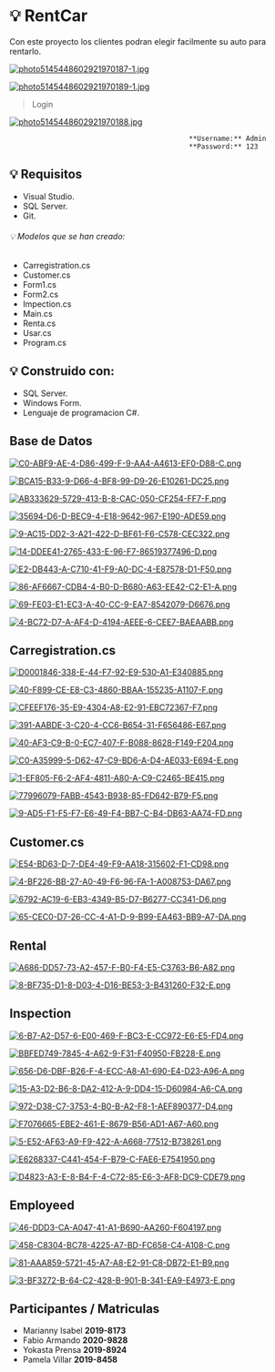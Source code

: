 # :bulb: RentCar
Con este proyecto los clientes podran elegir facilmente su auto para rentarlo.

[![photo5145448602921970187-1.jpg](https://i.postimg.cc/D0frfYD9/photo5145448602921970187-1.jpg)](https://postimg.cc/S252DVmd)

[![photo5145448602921970189-1.jpg](https://i.postimg.cc/x8dmVNNY/photo5145448602921970189-1.jpg)](https://postimg.cc/mz0kQDS6)

> Login

[![photo5145448602921970188.jpg](https://i.postimg.cc/SxKzXMgM/photo5145448602921970188.jpg)](https://postimg.cc/tYLgwYQq)

                                                **Username:** Admin
                                                **Password:** 123


## :bulb: Requisitos
- Visual Studio.
- SQL Server.
- Git.

###### :bulb: Modelos que se han creado:
- Carregistration.cs
- Customer.cs
- Form1.cs
- Form2.cs
- Impection.cs
- Main.cs
- Renta.cs
- Usar.cs
- Program.cs

## :bulb: Construido con:
- SQL Server.
- Windows Form.
- Lenguaje de programacion C#.

## Base de Datos 

[![C0-ABF9-AE-4-D86-499-F-9-AA4-A4613-EF0-D88-C.png](https://i.postimg.cc/gk2WMqF0/C0-ABF9-AE-4-D86-499-F-9-AA4-A4613-EF0-D88-C.png)](https://postimg.cc/jCmm2fjV)

[![BCA15-B33-9-D66-4-BF8-99-D9-26-E10261-DC25.png](https://i.postimg.cc/59m7khbB/BCA15-B33-9-D66-4-BF8-99-D9-26-E10261-DC25.png)](https://postimg.cc/mhtyP6ck)

[![AB333629-5729-413-B-8-CAC-050-CF254-FF7-F.png](https://i.postimg.cc/hjsLpqTh/AB333629-5729-413-B-8-CAC-050-CF254-FF7-F.png)](https://postimg.cc/ZB9v52fh)

[![35694-D6-D-BEC9-4-E18-9642-967-E190-ADE59.png](https://i.postimg.cc/RhGg6HXs/35694-D6-D-BEC9-4-E18-9642-967-E190-ADE59.png)](https://postimg.cc/JHDNSGwZ)

[![9-AC15-DD2-3-A21-422-D-BF61-F6-C578-CEC322.png](https://i.postimg.cc/C566r8kZ/9-AC15-DD2-3-A21-422-D-BF61-F6-C578-CEC322.png)](https://postimg.cc/JHZqGGTm)
 
[![14-DDEE41-2765-433-E-96-F7-86519377496-D.png](https://i.postimg.cc/MKvLMsJ1/14-DDEE41-2765-433-E-96-F7-86519377496-D.png)](https://postimg.cc/HV1zF9xL)

[![E2-DB443-A-C710-41-F9-A0-DC-4-E87578-D1-F50.png](https://i.postimg.cc/MGb32N1J/E2-DB443-A-C710-41-F9-A0-DC-4-E87578-D1-F50.png)](https://postimg.cc/xk83Lss6)

[![86-AF6667-CDB4-4-B0-D-B680-A63-EE42-C2-E1-A.png](https://i.postimg.cc/7hcmnkr0/86-AF6667-CDB4-4-B0-D-B680-A63-EE42-C2-E1-A.png)](https://postimg.cc/xNvv9BC1)

[![69-FE03-E1-EC3-A-40-CC-9-EA7-8542079-D6676.png](https://i.postimg.cc/wjD0LZfR/69-FE03-E1-EC3-A-40-CC-9-EA7-8542079-D6676.png)](https://postimg.cc/Xr7f0H0n)

[![4-BC72-D7-A-AF4-D-4194-AEEE-6-CEE7-BAEAABB.png](https://i.postimg.cc/J0yQn2Hn/4-BC72-D7-A-AF4-D-4194-AEEE-6-CEE7-BAEAABB.png)](https://postimg.cc/sGrWHKcd)

## Carregistration.cs

[![D0001846-338-E-44-F7-92-E9-530-A1-E340885.png](https://i.postimg.cc/NfCkTYk0/D0001846-338-E-44-F7-92-E9-530-A1-E340885.png)](https://postimg.cc/GHYDwWN0)

[![40-F899-CE-E8-C3-4860-BBAA-155235-A1107-F.png](https://i.postimg.cc/65PCqcB2/40-F899-CE-E8-C3-4860-BBAA-155235-A1107-F.png)](https://postimg.cc/VdjJHjrm)

[![CFEEF176-35-E9-4304-A8-E2-91-EBC72367-F7.png](https://i.postimg.cc/s2dS92Q3/CFEEF176-35-E9-4304-A8-E2-91-EBC72367-F7.png)](https://postimg.cc/hXsfKc1Y)

[![391-AABDE-3-C20-4-CC6-B654-31-F656486-E67.png](https://i.postimg.cc/d1nyYmW0/391-AABDE-3-C20-4-CC6-B654-31-F656486-E67.png)](https://postimg.cc/N99M8Tvh)

[![40-AF3-C9-B-0-EC7-407-F-B088-8628-F149-F204.png](https://i.postimg.cc/L5bgq4FK/40-AF3-C9-B-0-EC7-407-F-B088-8628-F149-F204.png)](https://postimg.cc/D41wHTzB)

[![C0-A35999-5-D62-47-C9-BD6-A-D4-AE033-E694-E.png](https://i.postimg.cc/zX4R8fkT/C0-A35999-5-D62-47-C9-BD6-A-D4-AE033-E694-E.png)](https://postimg.cc/zVSfk86f)
   
[![1-EF805-F6-2-AF4-4811-A80-A-C9-C2465-BE415.png](https://i.postimg.cc/7Z7J6yBd/1-EF805-F6-2-AF4-4811-A80-A-C9-C2465-BE415.png)](https://postimg.cc/xXf1xBV3)

[![77996079-FABB-4543-B938-85-FD642-B79-F5.png](https://i.postimg.cc/mDdtqZDz/77996079-FABB-4543-B938-85-FD642-B79-F5.png)](https://postimg.cc/phFW5HKR)

[![9-AD5-F1-F5-F7-E6-49-F4-BB7-C-B4-DB63-AA74-FD.png](https://i.postimg.cc/X7BpHb0q/9-AD5-F1-F5-F7-E6-49-F4-BB7-C-B4-DB63-AA74-FD.png)](https://postimg.cc/1fPmXbX1)
    
## Customer.cs

[![E54-BD63-D-7-DE4-49-F9-AA18-315602-F1-CD98.png](https://i.postimg.cc/6pGbpyxK/E54-BD63-D-7-DE4-49-F9-AA18-315602-F1-CD98.png)](https://postimg.cc/DSnPCfzp)

[![4-BF226-BB-27-A0-49-F6-96-FA-1-A008753-DA67.png](https://i.postimg.cc/4dXWPP74/4-BF226-BB-27-A0-49-F6-96-FA-1-A008753-DA67.png)](https://postimg.cc/1gY05prb)

[![6792-AC19-6-EB3-4349-B5-D7-B6277-CC341-D6.png](https://i.postimg.cc/7hWXxyBb/6792-AC19-6-EB3-4349-B5-D7-B6277-CC341-D6.png)](https://postimg.cc/LgjjTGFM)

[![65-CEC0-D7-26-CC-4-A1-D-9-B99-EA463-BB9-A7-DA.png](https://i.postimg.cc/RVwgHqZL/65-CEC0-D7-26-CC-4-A1-D-9-B99-EA463-BB9-A7-DA.png)](https://postimg.cc/TpYj8dmK)

## Rental

[![A686-DD57-73-A2-457-F-B0-F4-E5-C3763-B6-A82.png](https://i.postimg.cc/Y0ZTqP82/A686-DD57-73-A2-457-F-B0-F4-E5-C3763-B6-A82.png)](https://postimg.cc/9wPLLJvs)

[![8-BF735-D1-8-D03-4-D16-BE53-3-B431260-F32-E.png](https://i.postimg.cc/MKfhrWKn/8-BF735-D1-8-D03-4-D16-BE53-3-B431260-F32-E.png)](https://postimg.cc/3d7SkQGh)

## Inspection

[![6-B7-A2-D57-6-E00-469-F-BC3-E-CC972-E6-E5-FD4.png](https://i.postimg.cc/Y9kWTqHM/6-B7-A2-D57-6-E00-469-F-BC3-E-CC972-E6-E5-FD4.png)](https://postimg.cc/7Csh24hW)

[![BBFED749-7845-4-A62-9-F31-F40950-FB228-E.png](https://i.postimg.cc/V6RCwQfM/BBFED749-7845-4-A62-9-F31-F40950-FB228-E.png)](https://postimg.cc/YGv9NPmq)

[![656-D6-DBF-B26-F-4-ECC-A8-A1-690-E4-D23-A96-A.png](https://i.postimg.cc/sxHGBYZg/656-D6-DBF-B26-F-4-ECC-A8-A1-690-E4-D23-A96-A.png)](https://postimg.cc/zHWG6Rjs)

[![15-A3-D2-B6-8-DA2-412-A-9-DD4-15-D60984-A6-CA.png](https://i.postimg.cc/Fs1JMB2d/15-A3-D2-B6-8-DA2-412-A-9-DD4-15-D60984-A6-CA.png)](https://postimg.cc/0bRQmc5P)

[![972-D38-C7-3753-4-B0-B-A2-F8-1-AEF890377-D4.png](https://i.postimg.cc/LskqkKZ7/972-D38-C7-3753-4-B0-B-A2-F8-1-AEF890377-D4.png)](https://postimg.cc/8F5PDY4B)

[![F7076665-EBE2-461-E-8679-B56-AD1-A67-A60.png](https://i.postimg.cc/90kzXcv4/F7076665-EBE2-461-E-8679-B56-AD1-A67-A60.png)](https://postimg.cc/jnzRZYqK)

[![5-E52-AF63-A9-F9-422-A-A668-77512-B738261.png](https://i.postimg.cc/JhQnDNfC/5-E52-AF63-A9-F9-422-A-A668-77512-B738261.png)](https://postimg.cc/JyGmSk7p)

[![E6268337-C441-454-F-B79-C-FAE6-E7541950.png](https://i.postimg.cc/RZ5Vgp9z/E6268337-C441-454-F-B79-C-FAE6-E7541950.png)](https://postimg.cc/rKjkmJKh)

[![D4823-A3-E-8-B4-F-4-C72-85-E6-3-AF8-DC9-CDE79.png](https://i.postimg.cc/QMNBqYkd/D4823-A3-E-8-B4-F-4-C72-85-E6-3-AF8-DC9-CDE79.png)](https://postimg.cc/DSDyvgM9)

## Employeed 

[![46-DDD3-CA-A047-41-A1-B690-AA260-F604197.png](https://i.postimg.cc/RFMTKTq7/46-DDD3-CA-A047-41-A1-B690-AA260-F604197.png)](https://postimg.cc/4KStTV6y)

[![458-C8304-BC78-4225-A7-BD-FC658-C4-A108-C.png](https://i.postimg.cc/TYZqCxpY/458-C8304-BC78-4225-A7-BD-FC658-C4-A108-C.png)](https://postimg.cc/zVFgG9C9)

[![81-AAA859-5721-45-A7-A8-E2-91-C8-DB72-E1-B9.png](https://i.postimg.cc/KzqtLS6b/81-AAA859-5721-45-A7-A8-E2-91-C8-DB72-E1-B9.png)](https://postimg.cc/sQWBd8fH)

[![3-BF3272-B-64-C2-428-B-901-B-341-EA9-E4973-E.png](https://i.postimg.cc/rpq4Pwcc/3-BF3272-B-64-C2-428-B-901-B-341-EA9-E4973-E.png)](https://postimg.cc/pm1y9xp1)

## Participantes        /    Matriculas
- Marianny Isabel           **2019-8173**
- Fabio Armando             **2020-9828**
- Yokasta Prensa            **2019-8924**
- Pamela Villar             **2019-8458**



